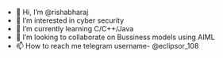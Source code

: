 - 👋 Hi, I’m @rishabharaj
- 👀 I’m interested in cyber security
- 🌱 I’m currently learning C/C++/Java
- 💞️ I’m looking to collaborate on Bussiness models using AIML
- 📫 How to reach me telegram username- @eclipsor_108

<!---
rishabharaj/rishabharaj is a ✨ special ✨ repository because its `README.md` (this file) appears on your GitHub profile.
You can click the Preview link to take a look at your changes.
--->
